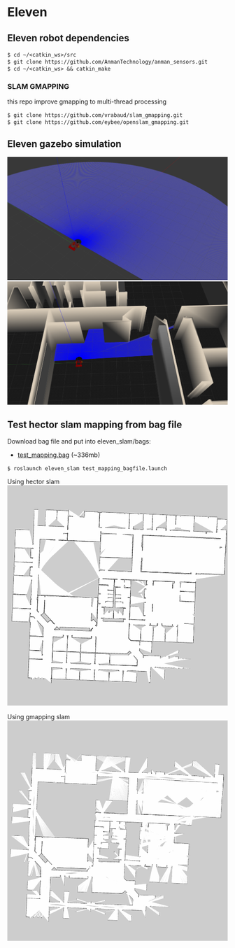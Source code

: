 # Eleven


## Eleven robot dependencies
```
$ cd ~/<catkin_ws>/src
$ git clone https://github.com/AnmanTechnology/anman_sensors.git
$ cd ~/<catkin_ws> && catkin_make
```
### SLAM GMAPPING

this repo improve gmapping to multi-thread processing
```
$ git clone https://github.com/vrabaud/slam_gmapping.git
$ git clone https://github.com/eybee/openslam_gmapping.git
```

## Eleven gazebo simulation

![](https://github.com/SweiLz/Eleven/blob/master/docs/images/ele_gazebo.png?raw=true)
![](https://github.com/SweiLz/Eleven/blob/master/docs/images/ele_gazebo_wg.png?raw=true)




## Test hector slam mapping from bag file

Download bag file and put into eleven_slam/bags: 

* [test_mapping.bag](https://drive.google.com/file/d/1BhjfsTNKNU-KGuzlmm7wTWL_7RYnmVUL/view?usp=sharing) (~336mb)

```
$ roslaunch eleven_slam test_mapping_bagfile.launch
```

Using hector slam
![](https://github.com/SweiLz/Eleven/blob/master/docs/images/wg_map_hector.png?raw=true)

Using gmapping slam
![](https://github.com/SweiLz/Eleven/blob/master/docs/images/wg_map_gmapping.png?raw=true)



